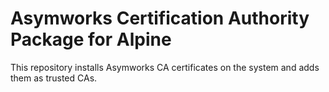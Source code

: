 # Asymworks Certification Authority Package for Alpine

This repository installs Asymworks CA certificates on the system and adds them as trusted CAs.
